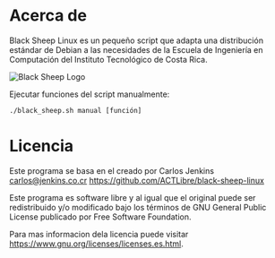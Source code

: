 Acerca de
=========

Black Sheep Linux es un pequeño script que adapta una distribución estándar de
Debian a las necesidades de la Escuela de Ingeniería en Computación del
Instituto Tecnológico de Costa Rica.

![Black Sheep Logo](https://raw.github.com/carlos-jenkins/black-sheep-linux/master/images/logo_small.png "Black Sheep Logo")


Ejecutar funciones del script manualmente:

```shell
./black_sheep.sh manual [función]
```


Licencia
========

Este programa se basa en el creado por Carlos Jenkins <carlos@jenkins.co.cr> 
https://github.com/ACTLibre/black-sheep-linux

Este programa es software libre y al igual que el original puede ser 
redistribuido y/o modificado bajo los términos de GNU General Public License 
publicado por Free Software Foundation.

Para mas informacion dela licencia puede visitar <https://www.gnu.org/licenses/licenses.es.html>.
